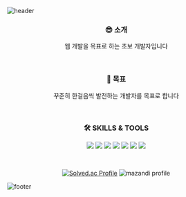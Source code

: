 ![header](https://capsule-render.vercel.app/api?type=waving&color=0:d9afd9,100:97d9e1&text=%20WonSeok's%20Github%20%20&height=200&fontSize=75&fontColor=ffffff&animation=twinkling)

<h3 align="center">😎 소개</h3>
<p align="center">
웹 개발을 목표로 하는 초보 개발자입니다
</p>
<br/>
<h3 align="center">🚀 목표</h3>
<p align="center">
꾸준히 한걸음씩 발전하는 개발자를 목표로 합니다
</p>
<br/>
<h3 align="center">🛠 SKILLS & TOOLS</h3>
<p align="center" display="inline-block">
  <img src="https://img.shields.io/badge/Java-007396?style=flat-square&logo=Java&logoColor=white">
  <img src="https://img.shields.io/badge/SpringBoot-6DB33F?style=flat-square&logo=SpringBoot&logoColor=white">
  <img src="https://img.shields.io/badge/MySQL-4479A1?style=flat-square&logo=MySQL&logoColor=white">
  <img src="https://img.shields.io/badge/HTML5-E34F26?style=flat-square&logo=HTML5&logoColor=white">
  <img src="https://img.shields.io/badge/CSS3-1572B6?style=flat-square&logo=CSS3&logoColor=white">
  <img src="https://img.shields.io/badge/JavaScript-F7DF1E?style=flat-square&logo=JavaScript&logoColor=white">
  <img src="https://img.shields.io/badge/vuedotjs-4FC08D?style=flat-square&logo=vuedotjs&logoColor=white">
</p><br/>

<div align="center">
  
[![Solved.ac Profile](http://mazassumnida.wtf/api/v2/generate_badge?boj=mx1225)](https://solved.ac/mx1225/)
![mazandi profile](http://mazandi.herokuapp.com/api?handle=mx1225&theme=warm)
 
</div> 

![footer](https://capsule-render.vercel.app/api?section=footer&type=waving&color=B5C6DD)
